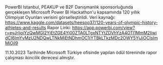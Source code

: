 PowerBI Istanbul, PEAKUP ve B2F Danışmanlık sponsorluğunda gerçekleşen Microsoft Power BI Hackathon'u kapsamında 120 yıllık Olimpiyat Oyunları verisini görselleştirildi.
Veri kaynağı: https://www.kaggle.com/datasets/heesoo37/120-years-of-olympic-history-athletes-and-results
Rapor Linki: https://app.powerbi.com/view?r=eyJrIjoiYzQwMGI2YjEtZGE4Yi00ZTA0LTgxNTYtZDVhYzA4OTI1MmM2IiwidCI6ImYyMzU2NDQwLTNkMjEtNDhmOC1iYTBkLTkzMDc2OWY5YjJiOCIsImMiOjl9

11.10.2023 Tarihinde Microsoft Türkiye ofisinde yapılan ödül töreninde rapor çalışması ikincilik derecesi almıştır.
